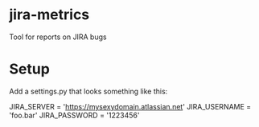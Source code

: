 # jira-metrics

Tool for reports on JIRA bugs

# Setup
Add a settings.py that looks something like this:


JIRA_SERVER = 'https://mysexydomain.atlassian.net'
JIRA_USERNAME = 'foo.bar'
JIRA_PASSWORD = '1223456'

